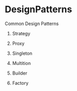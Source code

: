 # DesignPatterns
Common Design Patterns

1. Strategy

2. Proxy

3. Singleton

4. Multition

5. Builder

6. Factory 

